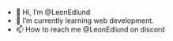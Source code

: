 - 👋 Hi, I’m @LeonEdlund
- 🌱 I’m currently learning web development.
- 📫 How to reach me @LeonEdlund on discord

<!---
LeonEdlund/LeonEdlund is a ✨ special ✨ repository because its `README.md` (this file) appears on your GitHub profile.
You can click the Preview link to take a look at your changes.
--->
